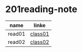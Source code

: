 # 201reading-note 
| name | linke |
|------|-------|
|read01 | [class01](class01)|
|read02 | [class02](class-02)|
